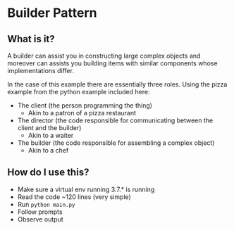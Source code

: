 # Builder Pattern

## What is it?

A builder can assist you in constructing large complex objects and moreover can assists you building items with similar components whose implementations differ.

In the case of this example there are essentially three roles. Using the pizza example from the python example included here:

- The client (the person programming the thing)
    - Akin to a patron of a pizza restaurant
- The director (the code responsible for communicating between the client and the builder)
    - Akin to a waiter 
- The builder (the code responsible for assembling a complex object)
    - Akin to a chef 

## How do I use this?

- Make sure a virtual env running 3.7.* is running
- Read the code ~120 lines (very simple)
- Run `python main.py`
- Follow prompts 
- Observe output
